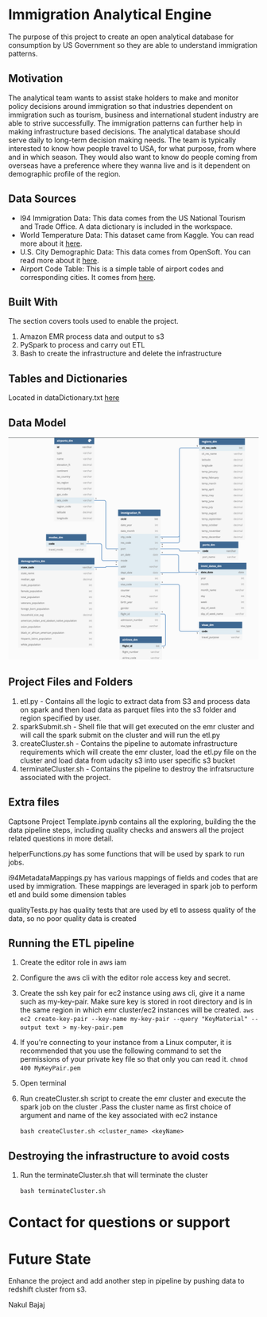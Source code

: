 # Immigration Analytical Engine 

The purpose of this project to create an open analytical database for consumption by US Government so they are able to understand immigration patterns.

## Motivation

The analytical team wants to assist stake holders to make and monitor policy decisions around immigration so that industries dependent on immigration such as tourism, business and international student industry are able to strive successfully. The immigration patterns can further help in making infrastructure based decisions. The analytical database should serve daily to long-term decision making needs. The team is typically interested to know how people travel to USA, for what purpose, from where and in which season. They would also want to know do people coming from overseas have a preference where they wanna live and is it dependent on demographic profile of the region.

## Data Sources

* I94 Immigration Data: This data comes from the US National Tourism and Trade Office. A data dictionary is included in the workspace.
* World Temperature Data: This dataset came from Kaggle. You can read more about it [here](https://www.kaggle.com/berkeleyearth/climate-change-earth-surface-temperature-data).
* U.S. City Demographic Data: This data comes from OpenSoft. You can read more about it [here](https://public.opendatasoft.com/explore/dataset/us-cities-demographics/export/).
* Airport Code Table: This is a simple table of airport codes and corresponding cities. It comes from [here](https://datahub.io/core/airport-codes#data).

## Built With

The section covers tools used to enable the project.

1. Amazon EMR process data and output to s3
2. PySpark to process and carry out ETL
3. Bash to create the infrastructure and delete the infrastructure

## Tables and Dictionaries

Located in dataDictionary.txt
[here](https://github.com/Nakulbajaj101/dataEngineeringCapstoneImmigration/blob/master/dataDictionary.txt)


## Data Model

![alt text](https://github.com/Nakulbajaj101/dataEngineeringCapstoneImmigration/blob/master/DataModel.png?raw=true)

## Project Files and Folders

1. etl.py - Contains all the logic to extract data from S3 and process data on spark and then load data as parquet files into the s3 folder and region specified by user.
2. sparkSubmit.sh - Shell file that will get executed on the emr cluster and will call the spark submit on the cluster and will run the etl.py
3. createCluster.sh - Contains the pipeline to automate infrastructure requirements which will create the emr cluster, load the etl.py file on the cluster and load data from udacity s3 into user specific s3 bucket
4. terminateCluster.sh - Contains the pipeline to destroy the infratsructure associated with the project.

## Extra files

Captsone Project Template.ipynb contains all the exploring, building the 
the data pipeline steps, including quality checks and answers all the project related questions in more detail.

helperFunctions.py has some functions that will be used by spark 
to run jobs.

i94MetadataMappings.py has various mappings of fields and codes that 
are used by immigration. These mappings are leveraged in spark job to perform etl and build some dimension tables

qualityTests.py has quality tests that are used by etl to assess quality
of the data, so no poor quality data is created

## Running the ETL pipeline

1. Create the editor role in aws iam
2. Configure the aws cli with the editor role access key and secret.
3. Create the ssh key pair for ec2 instance using aws cli, give it a name such as my-key-pair. Make sure key is stored in root directory and is in the same region in which emr cluster/ec2 instances will be created.
   `aws ec2 create-key-pair --key-name my-key-pair --query "KeyMaterial" --output text > my-key-pair.pem`

4. If you're connecting to your instance from a Linux computer, it is recommended that you use the following command to set the permissions of your private key file so that only you can read it.
   `chmod 400 MyKeyPair.pem`
   
5. Open terminal
6. Run createCluster.sh script to create the emr cluster and execute the spark job on the cluster
   .Pass the cluster name as first choice of argument and name of the key associated with ec2 instance

    `bash createCluster.sh <cluster_name> <keyName>`


## Destroying the infrastructure to avoid costs

1. Run the terminateCluster.sh that will terminate the cluster
   
    `bash terminateCluster.sh`
 
# Contact for questions or support


# Future State

Enhance the project and add another step in pipeline by pushing data to redshift cluster from s3. 


Nakul Bajaj
